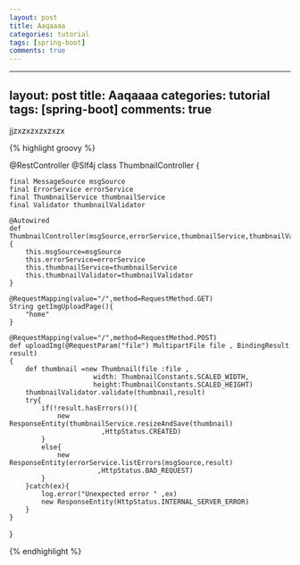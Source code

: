 ```yaml
---
layout: post
title: Aaqaaaa
categories: tutorial
tags: [spring-boot]
comments: true
---
```


---
layout: post
title: Aaqaaaa
categories: tutorial
tags: [spring-boot]
comments: true
---

jjzxzxzxzxzxzx

{% highlight groovy %}

@RestController
@Slf4j
class ThumbnailController {

	final MessageSource msgSource
	final ErrorService errorService
	final ThumbnailService thumbnailService
	final Validator thumbnailValidator
	
	@Autowired
	def ThumbnailController(msgSource,errorService,thumbnailService,thumbnailValidator){
		this.msgSource=msgSource
		this.errorService=errorService
		this.thumbnailService=thumbnailService
		this.thumbnailValidator=thumbnailValidator
	}
	
	@RequestMapping(value="/",method=RequestMethod.GET)
	String getImgUploadPage(){
		"home"
	}
	
	@RequestMapping(value="/",method=RequestMethod.POST)
	def uploadImg(@RequestParam("file") MultipartFile file , BindingResult result)
	{
		def thumbnail =new Thumbnail(file :file ,
					     width: ThumbnailConstants.SCALED_WIDTH,
					     height:ThumbnailConstants.SCALED_HEIGHT)
		thumbnailValidator.validate(thumbnail,result)	
		try{
			if(!result.hasErrors()){
			    new ResponseEntity(thumbnailService.resizeAndSave(thumbnail)
				  	       ,HttpStatus.CREATED)
			}
			else{
			    new ResponseEntity(errorService.listErrors(msgSource,result)
				 	      ,HttpStatus.BAD_REQUEST)
			}
		}catch(ex){
			log.error("Unexpected error " ,ex)
			new ResponseEntity(HttpStatus.INTERNAL_SERVER_ERROR)
		}
	}
}

{% endhighlight %}
